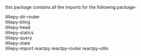 this package contains all the imports for the following package-

lilliepy-dir-router  
lilliepy-bling  
lilliepy-head  
lilliepy-statics  
lilliepy-query  
lilliepy-state  
lilliepy-import
reactpy
reactpy-router
reactpy-utils